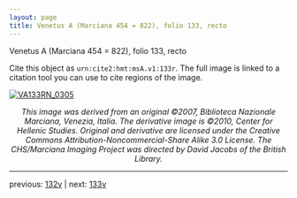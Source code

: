 ```yaml
---
layout: page
title: Venetus A (Marciana 454 = 822), folio 133, recto
---
```


Venetus A (Marciana 454 = 822), folio 133, recto

Cite this object as `urn:cite2:hmt:msA.v1:133r`.  The full image is linked to a citation tool you can use to cite regions of the image.

[![VA133RN_0305](http://www.homermultitext.org/iipsrv?IIIF=/project/homer/pyramidal/deepzoom/hmt/vaimg/2017a/VA133RN_0305.tif/full/800,/0/default.jpg)](http://www.homermultitext.org/ict2/?urn=urn:cite2:hmt:vaimg.2017a:VA133RN_0305) 

<p style="text-align: center; font-style: italic;">This image was derived from an original ©2007, Biblioteca Nazionale Marciana, Venezia, Italia. The derivative image is ©2010, Center for Hellenic Studies. Original and derivative are licensed under the Creative Commons Attribution-Noncommercial-Share Alike 3.0 License. The CHS/Marciana Imaging Project was directed by David Jacobs of the British Library.</p>

---

previous: [132v](../132v/) | next: [133v](../133v/)